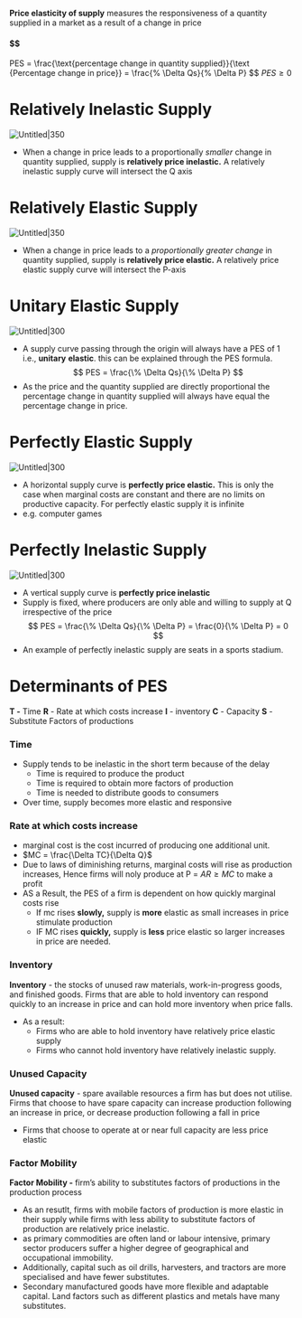 
**Price elasticity of supply** measures the responsiveness of a quantity supplied in a market as a result of a change in price
#### $$
PES = \frac{\text{percentage change in quantity supplied}}{\text {Percentage change in price}} = \frac{\% \Delta Qs}{\% \Delta P}
$$
$PES \ge 0$
# Relatively Inelastic Supply
![Untitled|350](2%206%20Elasticity%20of%20Supply%207e1e1049e58d47d3bc81a03ef4de636a/Untitled.png)
- When a change in price leads to a proportionally *smaller* change in quantity supplied, supply is **relatively price inelastic.** A relatively inelastic supply curve will intersect the Q axis
# Relatively Elastic Supply
![Untitled|350](2%206%20Elasticity%20of%20Supply%207e1e1049e58d47d3bc81a03ef4de636a/Untitled%201.png)
- When a change in price leads to a *proportionally greater change* in quantity supplied, supply is **relatively price elastic.** A relatively price elastic supply curve will intersect the P-axis
# Unitary Elastic Supply
![Untitled|300](2%206%20Elasticity%20of%20Supply%207e1e1049e58d47d3bc81a03ef4de636a/Untitled%202.png)
- A supply curve passing through the origin will always have a PES of 1 i.e., **unitary** **elastic**. this can be explained through the PES formula.
$$
PES = \frac{\% \Delta Qs}{\% \Delta P}
$$
- As the price and the quantity supplied are directly proportional the percentage change in quantity supplied will always have equal the percentage change in price.
# Perfectly Elastic Supply
![Untitled|300](2%206%20Elasticity%20of%20Supply%207e1e1049e58d47d3bc81a03ef4de636a/Untitled%203.png)
- A horizontal supply curve is **perfectly price elastic.** This is only the case when marginal costs are constant and there are no limits on productive capacity. For perfectly elastic supply it is infinite
- e.g. computer games
# Perfectly Inelastic Supply
![Untitled|300](2%206%20Elasticity%20of%20Supply%207e1e1049e58d47d3bc81a03ef4de636a/Untitled%204.png)
- A vertical supply curve is **perfectly price inelastic**
- Supply is fixed, where producers are only able and willing to supply at Q irrespective of the price
$$
PES = \frac{\% \Delta Qs}{\% \Delta P} = \frac{0}{\% \Delta P} = 0
$$
- An example of perfectly inelastic supply are seats in a sports stadium.
# Determinants of PES
**T -** Time
**R** - Rate at which costs increase 
**I** - inventory
**C** - Capacity
**S** - Substitute Factors of productions
### Time
- Supply tends to be inelastic in the short term because of the delay
	- Time is required to produce the product
	- Time is required to obtain more factors of production
	- Time is needed to distribute goods to consumers
- Over time, supply becomes more elastic and responsive
### Rate at which costs increase
- marginal cost is the cost incurred of producing one additional unit.
- $MC = \frac{\Delta TC}{\Delta Q}$
- Due to laws of diminishing returns, marginal costs will rise as production increases, Hence firms will noly produce at P = $AR \ge MC$  to make a profit
- AS a Result, the PES of a firm is dependent on how quickly marginal costs rise
	- If mc rises **slowly,** supply is **more** elastic as small increases in price stimulate production
	- IF MC rises **quickly,** supply is **less** price elastic so larger increases in price are needed.
### Inventory
**Inventory** - the stocks of unused raw materials, work-in-progress goods, and finished goods. Firms that are able to hold inventory can respond quickly to an increase in price and can hold more inventory when price falls.
- As a result: 
	- Firms who are able to hold inventory have relatively price elastic supply
	- Firms who cannot hold inventory have relatively inelastic supply.
### Unused Capacity
**Unused capacity** - spare available resources a firm has but does not utilise. Firms that choose to have spare capacity can increase production following an increase in price, or decrease production following a fall in price
- Firms that choose to operate at or near full capacity are less price elastic
### Factor Mobility
**Factor Mobility -** firm’s ability to substitutes factors of productions in the production process
- As an resutlt, firms with mobile factors of production is more elastic in their supply while firms with less ability to substitute factors of production are relatively price inelastic.
- as primary commodities are often land or labour intensive, primary sector producers suffer a higher degree  of geographical and occupational immobility.
- Additionally, capital such as oil drills, harvesters, and tractors are more specialised and have fewer substitutes.
- Secondary manufactured goods have more flexible and adaptable capital. Land factors such as different plastics and metals have many substitutes.